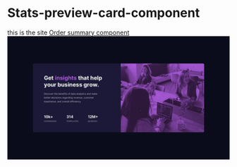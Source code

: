 # Stats-preview-card-component
this is the site [Order summary component](https://aliherzalla.github.io/Order-summary-component/)
![](design/desktop-design.jpg)
